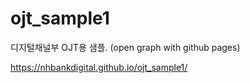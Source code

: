 # ojt_sample1
디지털채널부 OJT용 샘플.
(open graph with github pages)


https://nhbankdigital.github.io/ojt_sample1/
